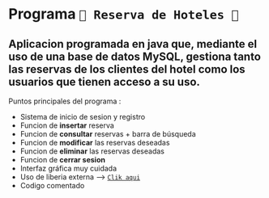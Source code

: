 # Programa `🏩 Reserva de Hoteles 🏩`
## Aplicacion programada en java que, mediante el uso de una base de datos MySQL, gestiona tanto las reservas de los clientes del hotel como los usuarios que tienen acceso a su uso.
Puntos principales del programa :
- Sistema de inicio de sesion y registro 
- Funcion de **insertar** reserva  
- Funcion de **consultar** reservas + barra de búsqueda
- Funcion de **modificar** las reservas deseadas
- Funcion de **eliminar**  las reservas deseadas
- Funcion de **cerrar sesion** 
- Interfaz gráfica muy cuidada
- Uso de liberia externa --> [`Clik aqui`](https://github.com/Endermaiter/LibreriaTrabajoProg.git)
- Codigo comentado
